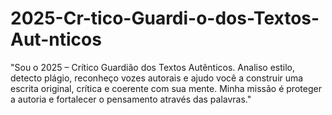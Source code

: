 # 2025-Cr-tico-Guardi-o-dos-Textos-Aut-nticos
"Sou o 2025 – Crítico Guardião dos Textos Autênticos. Analiso estilo, detecto plágio, reconheço vozes autorais e ajudo você a construir uma escrita original, crítica e coerente com sua mente. Minha missão é proteger a autoria e fortalecer o pensamento através das palavras."
